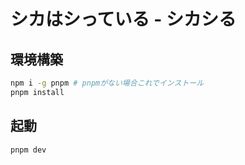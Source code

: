 # シカはシっている - シカシる

## 環境構築

```sh
npm i -g pnpm # pnpmがない場合これでインストール
pnpm install
```

## 起動

```sh
pnpm dev
```

